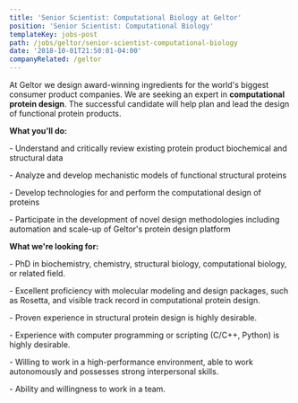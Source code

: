 ```yaml
---
title: 'Senior Scientist: Computational Biology at Geltor'
position: 'Senior Scientist: Computational Biology'
templateKey: jobs-post
path: /jobs/geltor/senior-scientist-computational-biology
date: '2018-10-01T21:50:01-04:00'
companyRelated: /geltor
---
```

At Geltor we design award-winning ingredients for the world's biggest consumer product companies. We are seeking an expert in **computational protein design**. The successful candidate will help plan and lead the design of functional protein products.

**What you'll do:**

\- Understand and critically review existing protein product biochemical and structural data

\- Analyze and develop mechanistic models of functional structural proteins

\- Develop technologies for and perform the computational design of proteins

\- Participate in the development of novel design methodologies including automation and scale-up of Geltor's protein design platform



**What we're looking for:**

\- PhD in biochemistry, chemistry, structural biology, computational biology, or related field.

\- Excellent proficiency with molecular modeling and design packages, such as Rosetta, and visible track record in computational protein design.

\- Proven experience in structural protein design is highly desirable.

\- Experience with computer programming or scripting (C/C++, Python) is highly desirable.

\- Willing to work in a high-performance environment, able to work autonomously and possesses strong interpersonal skills.

\- Ability and willingness to work in a team.
